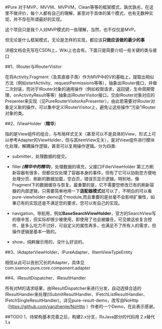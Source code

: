 #Pure
对于MVP、MVVM、MVPVM，Clean等等的框架模式，孰优孰劣，在这里不做评价，每个人都有自己的理解，甚至对于具体的某个模式，也有无数种实现，并不存在所谓最好的实现。

这个项目只是我个人对MVP模式的一些理解，当然，也不仅仅是MVP。

但无论是什么框架模式，无论是怎样的实现，都应该**只做应该做的最少的事**

详细文档会先写在CSDN上，Wiki上也会有。下面只是简要介绍一些关键的类与接口

##1、IRouter与IRouterVisitor

在将Activity,Fragment（及其直接子类）作为MVP中的V的基础上，提取出相似方法（例如startActivity、requestPermissions等等），抽象出IRouter接口，并做二次封装，而对于IRouter对象的通用操作（例如权限请求，返回键，生命周期管理，onActivityResult等等）抽象出IRouterVisitor接口，交由IRouter对象对应的Presenter来实现（见PureRouterVisitorAsPresenter）。由此若需要对IRouter对象定义新的操作，可以集中定义IRouterVisitor上，避免让这些操作“污染”IRouter对象的类。

##2、IViewHolder（**精华**）

指的是View组件的组合，与布局样式无关（甚至可以不是具体的View，形式上可以参考Adapter的ViewHolder，但与其itemView无关），是对View组件进行模块化处理，解耦操作逻辑，甚至可以复用操作逻辑。分为四类:

* submitter，处理数据的提交。

* filler **_(精华中的精华)_**，处理数据的填充，父接口IFillerViewHolder  第三方刷新容器有很多，但都仅仅处理了容器本身的事件，但有了它可以协助您方便地处理分页、刷新的数据加载，空白页，错误页显示逻辑，特别地，像Fragment下的数据缓存与恢复。最重要的是，它不需要您修改已有的刷新容器的内部逻辑，只需要简单地用一下**适配器模式**就可以了，不明白的可以看pure-viewholder-demo这个module,而且重要的是丝毫不会影响扩展性，如果已有的实现还是不满足您的要求，您可以有自己的实现。

* navigation，导航用，例如**BaseSearchViewHolder**，官方的SearchView写的很辛苦，但实际却很少被使用，即使用了也会被嫌丑，可见做这些复合控件，是多么吃力不讨好，可自定义的属性再多，也满足不了所有人的需求，但操作逻辑是基本一致的。

* show，纯粹展示用的，没什么好谈的。

##3、IAdapterViewHolder、IPureAdapter、IItemViewTypeEntity

相信从此可以告别冗长的Adapter，具体见com.sxenon.pure.core.component.adapter

##4、IResultDispatcher、IResultHandler

所有对M的请求结果，由IResultDispatcher来进行分发，自动选择合适的IResultHandler来处理(ISubmitResultHandler、IFetchListResultHandler、IFetchSingleResultHandler)，详见pure-result-demo，改写自NoHttp（https://github.com/yanzhenjie/NoHttp ）作者的一个Demo，在此表示感谢。

##TODO
1、待架构基本完善之后，构建2.x分支，RxJava部分的代码用 2.x替代1.x


